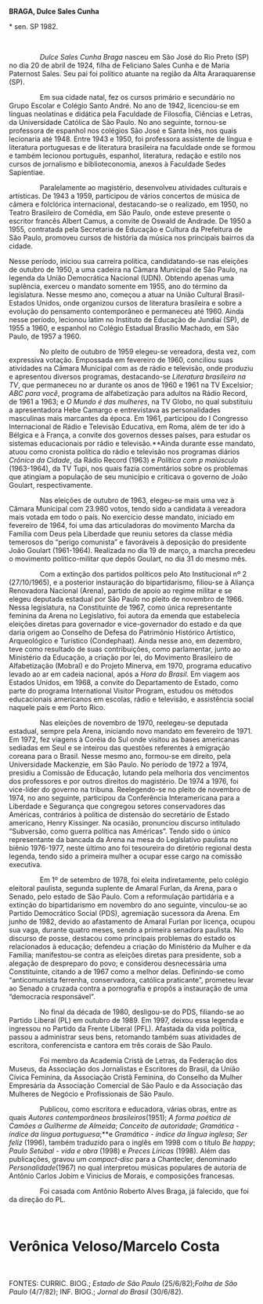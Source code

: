 **BRAGA, Dulce Sales Cunha**

\* sen. SP 1982.

 

                *Dulce Sales Cunha Braga* nasceu em São José do Rio
Preto (SP) no dia 20 de abril de 1924, filha de Feliciano Sales Cunha e
de Maria Paternost Sales. Seu pai foi político atuante na região da Alta
Araraquarense (SP).

                Em sua cidade natal, fez os cursos primário e secundário
no Grupo Escolar e Colégio Santo André. No ano de 1942, licenciou-se em
línguas neolatinas e didática pela Faculdade de Filosofia, Ciências e
Letras, da Universidade Católica de São Paulo. No ano seguinte,
tornou-se professora de espanhol nos colégios São José e Santa Inês, nos
quais lecionaria até 1948. Entre 1943 e 1950, foi professora assistente
de língua e literatura portuguesas e de literatura brasileira na
faculdade onde se formou e também lecionou português, espanhol,
literatura, redação e estilo nos cursos de jornalismo e biblioteconomia,
anexos à Faculdade Sedes Sapientiae.

                Paralelamente ao magistério, desenvolveu atividades
culturais e artísticas. De 1943 a 1959, participou de vários concertos
de música de câmera e folclórica internacional, destacando-se o
realizado, em 1950, no Teatro Brasileiro de Comédia, em São Paulo, onde
esteve presente o escritor francês Albert Camus, a convite de Oswald de
Andrade. De 1950 a 1955, contratada pela Secretaria de Educação e
Cultura da Prefeitura de São Paulo, promoveu cursos de história da
música nos principais bairros da cidade.

Nesse período, iniciou sua carreira política, candidatando-se nas
eleições de outubro de 1950, a uma cadeira na Câmara Municipal de São
Paulo, na legenda da União Democrática Nacional (UDN). Obtendo apenas
uma suplência, exerceu o mandato somente em 1955, ano do término da
legislatura. Nesse mesmo ano, começou a atuar na União Cultural
Brasil-Estados Unidos, onde organizou cursos de literatura brasileira e
sobre a evolução do pensamento contemporâneo e permaneceu até 1960.
Ainda nesse período, lecionou latim no Instituto de Educação de Jundiaí
(SP), de 1955 a 1960, e espanhol no Colégio Estadual Brasílio Machado,
em São Paulo, de 1957 a 1960.

                No pleito de outubro de 1959 elegeu-se vereadora, desta
vez, com expressiva votação. Empossada em fevereiro de 1960, conciliou
suas atividades na Câmara Municipal com as de rádio e televisão, onde
produziu e apresentou diversos programas, destacando-se *Literatura
brasileira na TV*, que permaneceu no ar durante os anos de 1960 e 1961
na TV Excelsior; *ABC para você*, programa de alfabetização para adultos
na Rádio Record, de 1961 a 1963; e *O Mundo é das mulheres*, na TV
Globo, no qual substituiu a apresentadora Hebe Camargo e entrevistava as
personalidades masculinas mais marcantes da época. Em 1961, participou
do I Congresso Internacional de Rádio e Televisão Educativa, em Roma,
além de ter ido à Bélgica e à França, a convite dos governos desses
países, para estudar os sistemas educacionais por rádio e
televisão.**Ainda durante esse mandato, atuou como cronista política do
rádio e televisão nos programas diários *Crônica da Cidade*, da Rádio
Record (1963) e *Política com p maiúsculo* (1963-1964), da TV Tupi, nos
quais fazia comentários sobre os problemas que atingiam a população de
seu município e criticava o governo de João Goulart, respectivamente.

                Nas eleições de outubro de 1963, elegeu-se mais uma vez
à Câmara Municipal com 23.980 votos, tendo sido a candidata à vereadora
mais votada em todo o país. No exercício desse mandato, iniciado em
fevereiro de 1964, foi uma das articuladoras do movimento Marcha da
Família com Deus pela Liberdade que reuniu setores da classe média
temerosos do “perigo comunista” e favoráveis à deposição do presidente
João Goulart (1961-1964). Realizada no dia 19 de março, a marcha
precedeu o movimento político-militar que depôs Goulart, no dia 31 do
mesmo mês.

                Com a extinção dos partidos políticos pelo Ato
Institucional nº 2 (27/10/1965), e a posterior instauração do
bipartidarismo, filiou-se à Aliança Renovadora Nacional (Arena), partido
de apoio ao regime militar e se elegeu deputada estadual por São Paulo
no pleito de novembro de 1966. Nessa legislatura, na Constituinte de
1967, como única representante feminina da Arena no Legislativo, foi
autora da emenda que estabelecia eleições diretas para governador e
vice-governador do estado e da que daria origem ao Conselho de Defesa do
Patrimônio Histórico Artístico, Arqueológico e Turístico (Condephaat).
Ainda nesse ano, em dezembro, teve como resultado de suas contribuições,
como parlamentar, junto ao Ministério da Educação, a criação por lei, do
Movimento Brasileiro de Alfabetização (Mobral) e do Projeto Minerva, em
1970, programa educativo levado ao ar em cadeia nacional, após a *Hora
do Brasil*. Em viagem aos Estados Unidos, em 1968, a convite do
Departamento de Estado, como parte do programa International Visitor
Program, estudou os métodos educacionais americanos em escolas, rádio e
televisão, e assistência social naquele país e em Porto Rico. 

                Nas eleições de novembro de 1970, reelegeu-se deputada
estadual, sempre pela Arena, iniciando novo mandato em fevereiro de
1971. Em 1972, fez viagens à Coréia do Sul onde visitou as bases
americanas sediadas em Seul e se inteirou das questões referentes à
emigração coreana para o Brasil. Nesse mesmo ano, formou-se em direito,
pela Universidade Mackenzie, em São Paulo. No período de 1972 a 1974,
presidiu a Comissão de Educação, lutando pela melhoria dos vencimentos
dos professores e por outros direitos do magistério. De 1974 a 1976, foi
vice-líder do governo na tribuna. Reelegendo-se no pleito de novembro de
1974, no ano seguinte, participou da Conferência Interamericana para a
Liberdade e Segurança que congregou setores conservadores das Américas,
contrários à política de distensão do secretário de Estado americano,
Henry Kissinger. Na ocasião, pronunciou discurso intitulado “Subversão,
como guerra política nas Américas”. Tendo sido o único representante da
bancada da Arena na mesa do Legislativo paulista no biênio 1976-1977,
neste último ano foi tesoureira do diretório regional desta legenda,
tendo sido a primeira mulher a ocupar esse cargo na comissão executiva.

                Em 1º de setembro de 1978, foi eleita indiretamente,
pelo colégio eleitoral paulista, segunda suplente de Amaral Furlan, da
Arena, para o Senado, pelo estado de São Paulo. Com a reformulação
partidária e a extinção do bipartidarismo em novembro do ano seguinte,
vinculou-se ao Partido Democrático Social (PDS), agremiação sucessora da
Arena. Em junho de 1982, devido ao afastamento de Amaral Furlan por
licença, ocupou sua vaga, durante quatro meses, sendo a primeira
senadora paulista. No discurso de posse, destacou como principais
problemas do estado os relacionados à educação; defendeu a criação do
Ministério da Mulher e da Família; manifestou-se contra as eleições
diretas para presidente, sob a alegação de despreparo do povo; e
considerou desnecessária uma Constituinte, citando a de 1967 como a
melhor delas. Definindo-se como “anticomunista ferrenha, conservadora,
católica praticante”, prometeu levar ao Senado a cruzada contra a
pornografia e propôs a instauração de uma “democracia responsável”. 

                No final da década de 1980, desligou-se do PDS,
filiando-se ao Partido Liberal (PL) em outubro de 1989. Em 1997, deixou
essa legenda e ingressou no Partido da Frente Liberal (PFL). Afastada da
vida política, passou a administrar seus bens, retomando também suas
atividades de escritora, conferencista e cantora em três corais de São
Paulo.

                Foi membro da Academia Cristã de Letras, da Federação
dos Museus, da Associação dos Jornalistas e Escritores do Brasil, da
União Cívica Feminina, da Associação Cristã Feminina, do Conselho da
Mulher Empresária da Associação Comercial de São Paulo e da Associação
das Mulheres de Negócio e Profissionais de São Paulo.

                Publicou, como escritora e educadora, várias obras,
entre as quais *Autores contemporâneos brasileiros*(1951); *A forma
poética de Camões a Guilherme de Almeida*; *Conceito de autoridade*;
*Gramática - índice da língua portuguesa*;**e *Gramática - índice da
língua inglesa*; *Ser feliz* (1996), também traduzido para o inglês em
1998 com o título *Be happy*; *Paulo Setúbal - vida e obra* (1998) e
*Preces Líricas* (1998). Além das publicações, gravou um *compact-disc*
para a Chantecler, denominado *Personalidade*(1967) no qual interpretou
músicas populares de autoria de Antônio Carlos Jobim e Vinicius de
Morais, e composições francesas.

                Foi casada com Antônio Roberto Alves Braga, já falecido,
que foi da direção do PL.

 

Verônica Veloso/Marcelo Costa
=============================

 

FONTES: CURRIC. BIOG.; *Estado de São Paulo* (25/6/82);*Folha de São
Paulo* (4/7/82); INF. BIOG.; *Jornal do Brasil* (30/6/82).
